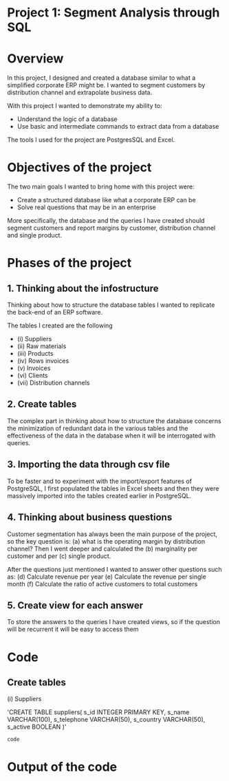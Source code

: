 # Project 1: Segment Analysis through SQL

# Overview
In this project, I designed and created a database similar to what a simplified corporate ERP might be. I wanted to segment customers by distribution channel and extrapolate business data.

With this project I wanted to demonstrate my ability to:
- Understand the logic of a database
- Use basic and intermediate commands to extract data from a database

The tools I used for the project are PostgresSQL and Excel.

# Objectives of the project

The two main goals I wanted to bring home with this project were:
- Create a structured database like what a corporate ERP can be
- Solve real questions that may be in an enterprise

More specifically, the database and the queries I have created should segment customers and report margins by customer, distribution channel and single product.

# Phases of the project

## 1. Thinking about the infostructure

Thinking about how to structure the database tables I wanted to replicate the back-end of an ERP software.

The tables I created are the following
- (i) Suppliers
- (ii) Raw materials
- (iii) Products
- (iv) Rows invoices
- (v) Invoices
- (vi) Clients
- (vii) Distribution channels

## 2. Create tables

The complex part in thinking about how to structure the database concerns the minimization of redundant data in the various tables and the effectiveness of the data in the database when it will be interrogated with queries.

## 3. Importing the data through csv file 

To be faster and to experiment with the import/export features of PostgreSQL, I first populated the tables in Excel sheets and then they were massively imported into the tables created earlier in PostgreSQL.

## 4. Thinking about business questions

Customer segmentation has always been the main purpose of the project, so the key question is: (a) what is the operating margin by distribution channel?
Then I went deeper and calculated the (b) marginality per customer and per (c) single product.

After the questions just mentioned I wanted to answer other questions such as:
(d) Calculate revenue per year
(e) Calculate the revenue per single month
(f) Calculate the ratio of active customers to total customers

## 5. Create view for each answer

To store the answers to the queries I have created views, so if the question will be recurrent it will be easy to access them

# Code

## Create tables

(i) Suppliers

'CREATE TABLE suppliers(
	s_id INTEGER PRIMARY KEY,
	s_name VARCHAR(100),
	s_telephone VARCHAR(50),
	s_country VARCHAR(50),
	s_active BOOLEAN
)'

`code`

# Output of the code
